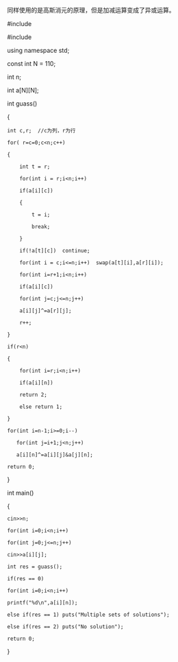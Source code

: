同样使用的是高斯消元的原理，但是加减运算变成了异或运算。

#include<iostream>
  
#include<algorithm>

using namespace std;

const int N = 110;
  
int n;
  
int a[N][N];
  
int guass()
  
{
  
    int c,r;  //c为列，r为行
    
    for( r=c=0;c<n;c++)
                     
    {
                        
        int t = r;
                        
        for(int i = r;i<n;i++)
  
        if(a[i][c])
  
        {
  
            t = i;
  
            break;
  
        }
        
        if(!a[t][c])  continue;
        
        for(int i = c;i<=n;i++)  swap(a[t][i],a[r][i]);
        
        for(int i=r+1;i<n;i++) 
  
        if(a[i][c])
  
        for(int j=c;j<=n;j++)
                             
        a[i][j]^=a[r][j];
        
        r++;
                             
    }
                             
    if(r<n)
  
    {
  
        for(int i=r;i<n;i++)
                             
        if(a[i][n])
                             
        return 2;
    
        else return 1;
                             
    }
    
    for(int i=n-1;i>=0;i--)
  
       for(int j=i+1;j<n;j++)
                              
       a[i][n]^=a[i][j]&a[j][n];
    
    return 0;
                              
}
                              
int main()
                              
{
                              
    cin>>n;
    
    for(int i=0;i<n;i++)  
                         
    for(int j=0;j<=n;j++)
  
    cin>>a[i][j];
    
    int res = guass();
    
    if(res == 0)
  
    for(int i=0;i<n;i++)
                         
    printf("%d\n",a[i][n]);
    
    else if(res == 1) puts("Multiple sets of solutions");
    
    else if(res == 2) puts("No solution");
                         
    return 0;
                         
}
